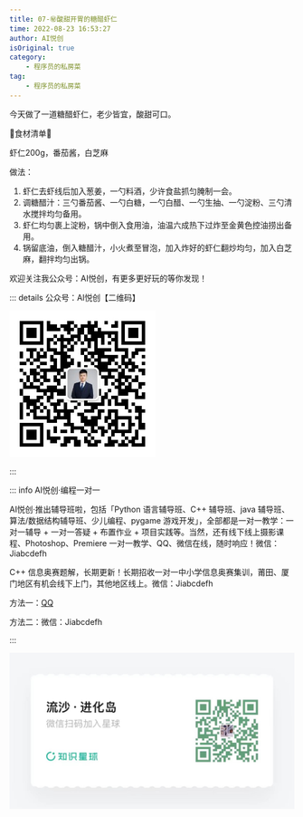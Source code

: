```yaml
---
title: 07-㊙️酸甜开胃的糖醋虾仁
time: 2022-08-23 16:53:27
author: AI悦创
isOriginal: true
category: 
    - 程序员的私房菜
tag:
    - 程序员的私房菜
---
```


今天做了一道糖醋虾仁，老少皆宜，酸甜可口。

🍃食材清单🍃

虾仁200g，番茄酱，白芝麻

做法：

1. 虾仁去虾线后加入葱姜，一勺料酒，少许食盐抓匀腌制一会。
2. 调糖醋汁：三勺番茄酱、一勺白糖，一勺白醋、一勺生抽、一勺淀粉、三勺清水搅拌均匀备用。
3. 虾仁均匀裹上淀粉，锅中倒入食用油，油温六成热下过炸至金黄色控油捞出备用。
4. 锅留底油，倒入糖醋汁，小火煮至冒泡，加入炸好的虾仁翻炒均匀，加入白芝麻，翻拌均匀出锅。

欢迎关注我公众号：AI悦创，有更多更好玩的等你发现！

::: details 公众号：AI悦创【二维码】

![](/gzh.jpg)

:::

::: info AI悦创·编程一对一

AI悦创·推出辅导班啦，包括「Python 语言辅导班、C++ 辅导班、java 辅导班、算法/数据结构辅导班、少儿编程、pygame 游戏开发」，全部都是一对一教学：一对一辅导 + 一对一答疑 + 布置作业 + 项目实践等。当然，还有线下线上摄影课程、Photoshop、Premiere 一对一教学、QQ、微信在线，随时响应！微信：Jiabcdefh

C++ 信息奥赛题解，长期更新！长期招收一对一中小学信息奥赛集训，莆田、厦门地区有机会线下上门，其他地区线上。微信：Jiabcdefh

方法一：[QQ](http://wpa.qq.com/msgrd?v=3&uin=1432803776&site=qq&menu=yes)

方法二：微信：Jiabcdefh

:::

![](/zsxq.jpg)





